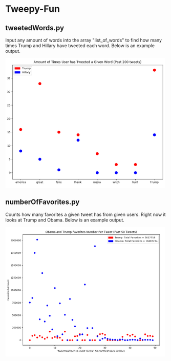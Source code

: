 # Tweepy-Fun

## tweetedWords.py
Input any amount of words into the array "list_of_words" to find how many times Trump and Hillary have tweeted each word. Below is an example output.

<img src="tweetedWordsExample.PNG" width="500px;">

## numberOfFavorites.py
Counts how many favorites a given tweet has from given users.  Right now it looks at Trump and Obama.  Below is an example output.

<img src="favoriteExample.PNG" width="500px;">
